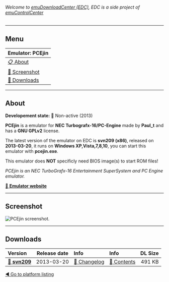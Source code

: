 ###### Welcome to [emuDownloadCenter (EDC)](https://github.com/PhoenixInteractiveNL/emuDownloadCenter/wiki/), EDC is a side project of [emuControlCenter](https://github.com/PhoenixInteractiveNL/emuControlCenter/wiki/)
***
## Menu
| **Emulator: PCEjin** |
|:---------|
| [:clipboard: About](#about) |
| [:sunrise: Screenshot](#screenshot) |
| [:floppy_disk: Downloads](#downloads) |
***
## About
**Developement state:** :red_circle: Non-active (2013)

**PCEjin** is a emulator for **NEC Turbografx-16/PC-Engine** made by **Paul_t** and has a **GNU GPLv2** license.

The latest version of the emulator on EDC is **svn209 (x86)**, released on **2013-03-20**, it runs on **Windows XP,Vista,7,8,10**, you can start this emulator with **pcejin.exe**.

This emulator does **NOT** specificly need BIOS image(s) to start ROM files!

_PCEjin is an NEC TurboGrafx-16 Entertainment SuperSystem and PC Engine emulator._

[:link: **Emulator website**](http://tasvideos.org/EmulatorResources/Pcejin.html)
***
## Screenshot
![](https://raw.githubusercontent.com/PhoenixInteractiveNL/emuDownloadCenter/master/hooks/pcejin/screen.jpg "PCEjin screenshot.")
***
## Downloads
| Version  | Release date  | Info       | Info       | DL Size    |
|:---------|:-------------:|:-----------|:-----------|-----------:|
| [:floppy_disk: **svn209**](https://github.com/PhoenixInteractiveNL/edc-repo0005/raw/master/pcejin/svn209.7z) | 2013-03-20 | [:page_facing_up: Changelog](https://github.com/PhoenixInteractiveNL/edc-repo0005/blob/master/pcejin/svn209_changelog.txt) | [:mag_right: Contents](https://github.com/PhoenixInteractiveNL/edc-repo0005/blob/master/pcejin/svn209_contents.txt) | 491 KB |

[:arrow_backward: Go to platform listing](https://github.com/PhoenixInteractiveNL/emuDownloadCenter/wiki/EDC-Platform-List)
